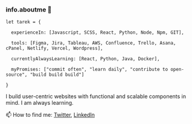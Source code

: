 ### info.aboutme 👋

```
let tarek = {
  
  experienceIn: [Javascript, SCSS, React, Python, Node, Npm, GIT],
  
  tools: [Figma, Jira, Tableau, AWS, Confluence, Trello, Asana, cPanel, Netlify, Vercel, Wordpress],
 
  currentlyAlwaysLearning: [React, Python, Java, Docker],
    
  myPromises: ["commit often", "learn daily", "contribute to open-source", "build build build"]
  
}
```

I build user-centric websites with functional and scalable components in mind. I am always learning.

📫 How to find me: [Twitter](https://twitter.com/hamo2253), [LinkedIn](https://www.linkedin.com/in/tarekhamaoui/)


<!--
**hamo225/hamo225** is a ✨ _special_ ✨ repository because its `README.md` (this file) appears on your GitHub profile.

Here are some ideas to get you started:

- 🔭 I’m currently working on ...
- 🌱 I’m currently learning ...
- 👯 I’m looking to collaborate on ...
- 🤔 I’m looking for help with ...
- 💬 Ask me about ...
- 📫 How to reach me: ...
- 😄 Pronouns: ...
- ⚡ Fun fact: ...
-->
